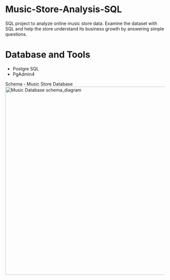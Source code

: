# Music-Store-Analysis-SQL
SQL project to analyze online music store data. Examine the dataset with SQL and help the store understand its business growth by answering simple questions.




# Database and Tools
- Postgre SQL
- PgAdmin4

Schema - Music Store Database
<img width="594" alt="Music Database schema_diagram" src="https://github.com/MahekBurchunde/Music-Store-Analysis-SQL/assets/167778191/80043dd9-eb3b-4818-8d37-7c9d22dc6828">

